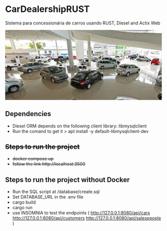 # CarDealershipRUST
Sistema para concessionária de carros usando RUST, Diesel and Actix Web

![screenshot](assets/banner.png)

## Dependencies
- Diesel ORM depends on the following client library:   libmysqlclient
- Run the comand to get it  > apt install -y default-libmysqlclient-dev

## ~~Steps to run the project~~
- ~~docker compose up~~
- ~~follow the link  http://localhost:3500~~

## Steps to run the project without Docker
- Run the SQL script at  /database/create.sql
- Set DATABASE_URL in the .env file
- cargo build
- cargo run
- use INSOMNIA to test the endpoints (
    http://127.0.0.1:8080/api/cars
    http://127.0.0.1:8080/api/customers
    http://127.0.0.1:8080/api/salespeople
)
